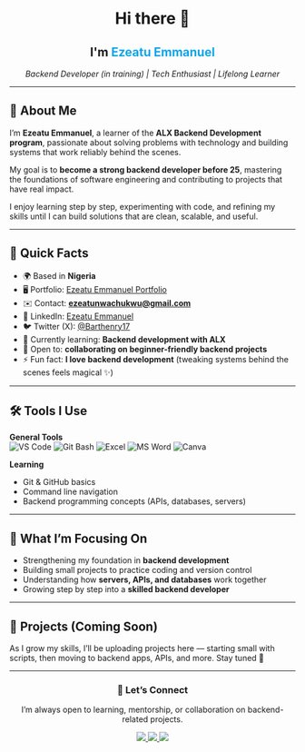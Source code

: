 <!-- Profile Header -->
<div align="center">
  <h1>Hi there 👋</h1>
  <h2>I'm <span style="color:#0ea5e9;">Ezeatu Emmanuel</span></h2>
  <p><em>Backend Developer (in training) | Tech Enthusiast | Lifelong Learner</em></p>
</div>

---

## 🌟 About Me
I’m **Ezeatu Emmanuel**, a learner of the **ALX Backend Development program**, passionate about solving problems with technology and building systems that work reliably behind the scenes.  

My goal is to **become a strong backend developer before 25**, mastering the foundations of software engineering and contributing to projects that have real impact.  

I enjoy learning step by step, experimenting with code, and refining my skills until I can build solutions that are clean, scalable, and useful.

---

## 📍 Quick Facts
- 🌍 Based in **Nigeria**  
- 🖥️ Portfolio: [Ezeatu Emmanuel Portfolio](https://sites.google.com/view/ezeatuemmanuel/home?authuser=0)  
- ✉️ Contact: **ezeatunwachukwu@gmail.com**  
- 💼 LinkedIn: [Ezeatu Emmanuel](https://www.linkedin.com/in/ezeatu-emmanuel-981979257?utm_source=share&utm_campaign=share_via&utm_content=profile&utm_medium=android_app)  
- 🐦 Twitter (X): [@Barthenry17](https://twitter.com/Barthenry17)  
- 🚀 Currently learning: **Backend development with ALX**  
- 🤝 Open to: **collaborating on beginner-friendly backend projects**  
- ⚡ Fun fact: **I love backend development** (tweaking systems behind the scenes feels magical ✨)  

---

## 🛠️ Tools I Use
<div align="left">

**General Tools**  
<img alt="VS Code" src="https://img.shields.io/badge/VS_Code-✓-007ACC?logo=visualstudiocode">
<img alt="Git Bash" src="https://img.shields.io/badge/Git_Bash-✓-F05032?logo=git">
<img alt="Excel" src="https://img.shields.io/badge/Excel-✓-217346?logo=microsoft-excel">
<img alt="MS Word" src="https://img.shields.io/badge/Word-✓-2B579A?logo=microsoft-word">
<img alt="Canva" src="https://img.shields.io/badge/Canva-✓-00C4CC?logo=canva">

**Learning**  
- Git & GitHub basics  
- Command line navigation  
- Backend programming concepts (APIs, databases, servers)  

</div>

---

## 📌 What I’m Focusing On
- Strengthening my foundation in **backend development**  
- Building small projects to practice coding and version control  
- Understanding how **servers, APIs, and databases** work together  
- Growing step by step into a **skilled backend developer**  

---

## 📂 Projects (Coming Soon)
As I grow my skills, I’ll be uploading projects here — starting small with scripts, then moving to backend apps, APIs, and more. Stay tuned 🚀  

---

<div align="center">
  <h3>🤝 Let’s Connect</h3>
  <p>I’m always open to learning, mentorship, or collaboration on backend-related projects.</p>
  
  <a href="mailto:ezeatunwachukwu@gmail.com">
    <img src="https://img.shields.io/badge/📩-Email_Me-0ea5e9?style=for-the-badge">
  </a>
  <a href="https://www.linkedin.com/in/ezeatu-emmanuel-981979257">
    <img src="https://img.shields.io/badge/💼-LinkedIn-blue?style=for-the-badge&logo=linkedin">
  </a>
  <a href="https://twitter.com/Barthenry17">
    <img src="https://img.shields.io/badge/🐦-Twitter-black?style=for-the-badge&logo=x">
  </a>
</div>
